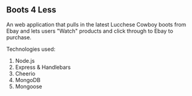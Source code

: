 Boots 4 Less
-------

An web application that pulls in the latest Lucchese Cowboy boots from Ebay and lets users "Watch" products and click through to Ebay to purchase. 

Technologies used: 
1. Node.js
2. Express & Handlebars
3. Cheerio
4. MongoDB
5. Mongoose
